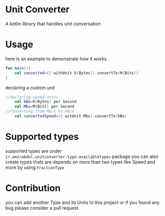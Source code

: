 # Unit Converter
A kotlin library that handles unit conversation

# Usage
here is an example to demonstrate how it works  
```kotlin
fun main(){
    val converted=(2 withUnit k(Bytes)).convertTo(M(Bits))
}
```
declaring a custom unit
```kotlin
//declaring speed units    
    val kBs=K(Bytes) per Second
    val Mbs=M(Bits) per Second
//converting from Mb/s to kB/s
    val convertedSpeed=(2 witUnit Mbs).convertTo(kBs)
```
# Supported types
supported types are under `ir.amirabdol.unitconverter.type.availabletypes` package
you can also create types thats are depends on more than two types like Speed and more by using `FractionType`

# Contribution
you can add another Type and its Units to this project
or if you found any bug please consider a pull request